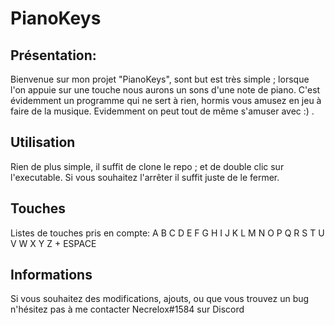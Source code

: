 # PianoKeys

## Présentation:

Bienvenue sur mon projet "PianoKeys", sont but est très simple ; lorsque l'on appuie sur une touche nous aurons un sons d'une note de piano.
C'est évidemment un programme qui ne sert à rien, hormis vous amusez en jeu à faire de la musique.
Evidemment on peut tout de même s'amuser avec :) .

## Utilisation
Rien de plus simple, il suffit de clone le repo ; et de double clic sur l'executable.
Si vous souhaitez l'arrêter il suffit juste de le fermer.

## Touches
Listes de touches pris en compte:
A B C D E F G H I J
K L M N O P Q R S T
U V W X Y Z
+
ESPACE

## Informations
Si vous souhaitez des modifications, ajouts, ou que vous trouvez un bug n'hésitez pas à me contacter
Necrelox#1584 sur Discord
